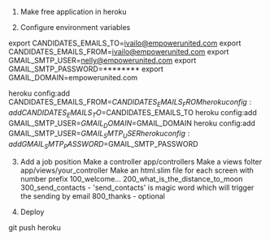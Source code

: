 1. Make free application in heroku

2. Configure environment variables

  export CANDIDATES_EMAILS_TO=ivailo@empowerunited.com
  export CANDIDATES_EMAILS_FROM=ivailo@empowerunited.com
  export GMAIL_SMTP_USER=nelly@empowerunited.com
  export GMAIL_SMTP_PASSWORD=********
  export GMAIL_DOMAIN=empowerunited.com

  heroku config:add CANDIDATES_EMAILS_FROM=$CANDIDATES_EMAILS_FROM
  heroku config:add CANDIDATES_EMAILS_TO=$CANDIDATES_EMAILS_TO
  heroku config:add GMAIL_SMTP_USER=$GMAIL_DOMAIN=$GMAIL_DOMAIN
  heroku config:add GMAIL_SMTP_USER=$GMAIL_SMTP_USER
  heroku config:add GMAIL_SMTP_PASSWORD=$GMAIL_SMTP_PASSWORD

3. Add a job position
  Make a controller app/controllers
  Make a views folter app/views/your_controller
  Make an html.slim file for each screen with number prefix
    100_welcome...
    200_what_is_the_distance_to_moon
    300_send_contacts - 'send_contacts' is magic word which will trigger the sending by email
    800_thanks - optional


4. Deploy

  git push heroku
